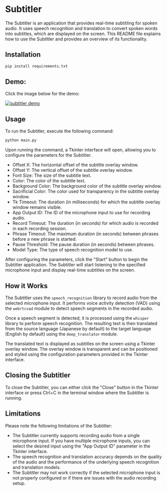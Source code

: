# Subtitler

The Subtitler is an application that provides real-time subtitling for spoken audio. It uses speech recognition and translation to convert spoken words into subtitles, which are displayed on the screen. This README file explains how to use the Subtitler and provides an overview of its functionality.

## Installation

```bash
pip install requirements.txt
```

## Demo:
Click the image below for the demo:

[![subtitler demo](https://img.youtube.com/vi/lmWnwm_36o4/0.jpg)](https://youtu.be/lmWnwm_36o4)

## Usage

To run the Subtitler, execute the following command:

```bash
python main.py
```

Upon running the command, a Tkinter interface will open, allowing you to configure the parameters for the Subtitler.

- Offset X: The horizontal offset of the subtitle overlay window.
- Offset Y: The vertical offset of the subtitle overlay window.
- Font Size: The size of the subtitle text.
- Color: The color of the subtitle text.
- Background Color: The background color of the subtitle overlay window.
- Sacrificial Color: The color used for transparency in the subtitle overlay window.
- Tk Timeout: The duration (in milliseconds) for which the subtitle overlay window remains visible.
- App Output ID: The ID of the microphone input to use for recording audio.
- Record Timeout: The duration (in seconds) for which audio is recorded in each recording session.
- Phrase Timeout: The maximum duration (in seconds) between phrases before a new phrase is started.
- Pause Threshold: The pause duration (in seconds) between phrases.
- Model Type: The type of speech recognition model to use.

After configuring the parameters, click the "Start" button to begin the Subtitler application. The Subtitler will start listening to the specified microphone input and display real-time subtitles on the screen.

## How it Works

The Subtitler uses the `speech_recognition` library to record audio from the selected microphone input. It performs voice activity detection (VAD) using the `webrtcvad` module to detect speech segments in the recorded audio.

Once a speech segment is detected, it is processed using the `whisper` library to perform speech recognition. The resulting text is then translated from the source language (Japanese by default) to the target language (English by default) using the `deep_translator` module.

The translated text is displayed as subtitles on the screen using a Tkinter overlay window. The overlay window is transparent and can be positioned and styled using the configuration parameters provided in the Tkinter interface.

## Closing the Subtitler

To close the Subtitler, you can either click the "Close" button in the Tkinter interface or press Ctrl+C in the terminal window where the Subtitler is running.

## Limitations

Please note the following limitations of the Subtitler:

- The Subtitler currently supports recording audio from a single microphone input. If you have multiple microphone inputs, you can select the desired input using the "App Output ID" parameter in the Tkinter interface.
- The speech recognition and translation accuracy depends on the quality of the audio and the performance of the underlying speech recognition and translation models.
- The Subtitler may not work correctly if the selected microphone input is not properly configured or if there are issues with the audio recording setup.
